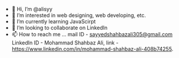- 👋 Hi, I’m @alisyy
- 👀 I’m interested in web designing, web developing, etc.
- 🌱 I’m currently learning JavaScirpt
- 💞️ I’m looking to collaborate on LinkedIn
- 📫 How to reach me ...
  mail ID - sayyedshahbazali305@gmail.com
  LinkedIn ID - Mohammad Shahbaz Ali, link - https://www.linkedin.com/in/mohammad-shahbaz-ali-408b74255.  

<!---
alisyy/alisyy is a ✨ special ✨ repository because its `README.md` (this file) appears on your GitHub profile.
You can click the Preview link to take a look at your changes.
--->
